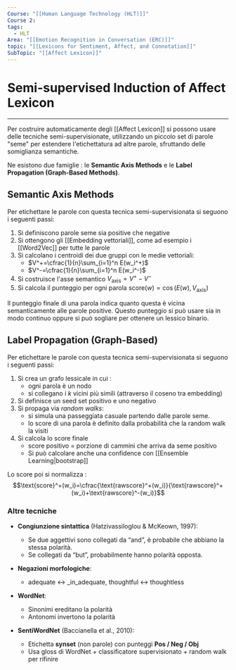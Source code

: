 ```yaml
---
Course: "[[Human Language Technology (HLT)]]"
Course 2: 
tags:
  - HLT
Area: "[[Emotion Recognition in Conversation (ERC)]]"
topic: "[[Lexicons for Sentiment, Affect, and Connotation]]"
SubTopic: "[[Affect Lexicon]]"
---
```

# Semi-supervised Induction of Affect Lexicon
---
Per costruire automaticamente degli [[Affect Lexicon]] si possono usare delle tecniche semi-supervisionate, utilizzando un piccolo set di parole "seme" per estendere l'etichettatura ad altre parole, sfruttando delle somiglianza semantiche.

Ne esistono due famiglie : le **Semantic Axis Methods** e le **Label Propagation (Graph-Based Methods)**.


## **Semantic Axis Methods**
Per etichettare le parole con questa tecnica semi-supervisionata si seguono i seguenti passi:
1. Si definiscono parole seme sia positive che negative
2. Si ottengono gli [[Embedding vettoriali]], come ad esempio i [[Word2Vec]] per tutte le parole
3. Si calcolano i centroidi dei due gruppi con le medie vettoriali:
    - $V^+=\cfrac{1}{n}\sum_{i=1}^n E(w_i^+)$
    - $V^-=\cfrac{1}{n}\sum_{i=1}^n E(w_i^-)$
4. Si costruisce l'asse semantico 
   $V_{\text{axis}}=V^+ - V^-$ 
5. Si calcola il punteggio per ogni parola
   $\text{score}(w)=\cos(E(w),V_{\text{axis}})$

Il punteggio finale di una parola indica quanto questa è vicina semanticamente alle parole positive. 
Questo punteggio si può usare sia in modo continuo oppure si può sogliare per ottenere un lessico binario.



## Label Propagation (Graph-Based)
Per etichettare le parole con questa tecnica semi-supervisionata si seguono i seguenti passi:
1. Si crea un grafo lessicale in cui :
	- ogni parola è un nodo 
	- si collegano i $k$ vicini più simili (attraverso il coseno tra embedding)
2. Si definisce un seed set positivo e uno negativo
3.  Si propaga via *random walks*:
	- si simula una passeggiata casuale partendo dalle parole seme. 
	- lo score di una parola è definito dalla probabilità che la random walk la visiti
4.  Si calcola lo score finale
	- score positivo = porzione di cammini che arriva da seme positivo
	- Si può calcolare anche una confidence con [[Ensemble Learning|bootstrap]]

Lo score poi si normalizza : 
$$\text{score}^+(w_i)=\cfrac{\text{rawscore}^+(w_i)}{\text{rawscore}^+(w_i)+\text{rawscore}^-(w_i)}$$



### Altre tecniche
- **Congiunzione sintattica** (Hatzivassiloglou & McKeown, 1997):
    
    - Se due aggettivi sono collegati da “and”, è probabile che abbiano la stessa polarità.
    - Se collegati da “but”, probabilmente hanno polarità opposta.

- **Negazioni morfologiche**:
    
    - adequate ↔ _in_adequate, thoughtful ↔ thoughtless

- **WordNet**:
    
    - Sinonimi ereditano la polarità
    - Antonomi invertono la polarità

-  **SentiWordNet** (Baccianella et al., 2010):
	
	- Etichetta **synset** (non parole) con punteggi **Pos / Neg / Obj**
	- Usa gloss di WordNet + classificatore supervisionato + random walk per rifinire
